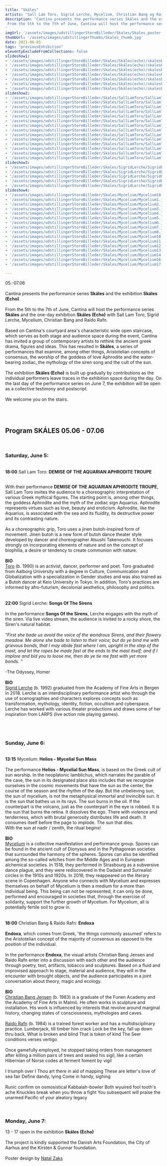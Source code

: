 ```yaml
---
title: "Skáles"
artists: 'Sall Lam Toro, Sigrid Lerche, Mycelium, Christian Bang og Raido Rafn'
description: 'Cantina presents the performance series Skáles and the exhibition Skáles (Echo).
 From the 5th to the 7th of June, Cantina will host the performance series Skáles and the one-day exhibition Skáles (Echo) with Sall Lam Toro, Sigrid Lerche, Mycelium, Christian Bang and Raido Rafn.
'
imgUrl: '/assets/images/udstillingerStoreBilleder/Skales/Skales_poster.jpg'
thumbUrl: '/assets/images/udstillingerThumbs/Skales_thumb.jpg'
date: 2021-06-05
tags: "previousExhibition"
eleventyExcludeFromCollections: false
slideshow1:
- '/assets/images/udstillingerStoreBilleder/Skales/Skáles(echo)/skalesEcho7.jpg'
- '/assets/images/udstillingerStoreBilleder/Skales/Skáles(echo)/skalesEcho6.jpg'
- '/assets/images/udstillingerStoreBilleder/Skales/Skáles(echo)/skalesEcho1.png'
- '/assets/images/udstillingerStoreBilleder/Skales/Skáles(echo)/skalesEcho2.png'
- '/assets/images/udstillingerStoreBilleder/Skales/Skáles(echo)/skalesEcho3.jpg'
- '/assets/images/udstillingerStoreBilleder/Skales/Skáles(echo)/skalesEcho5.png'
- '/assets/images/udstillingerStoreBilleder/Skales/Skáles(echo)/skalesEcho4.jpg'
slideshow2:
- '/assets/images/udstillingerStoreBilleder/Skales/SallLamToro/SallLamToro1.jpg'
- '/assets/images/udstillingerStoreBilleder/Skales/SallLamToro/SallLamToro2.jpg'
- '/assets/images/udstillingerStoreBilleder/Skales/SallLamToro/SallLamToro3.jpg'
- '/assets/images/udstillingerStoreBilleder/Skales/SallLamToro/SallLamToro4.png'
- '/assets/images/udstillingerStoreBilleder/Skales/SallLamToro/SallLamToro5.jpg'
- '/assets/images/udstillingerStoreBilleder/Skales/SallLamToro/SallLamToro6.jpg'
- '/assets/images/udstillingerStoreBilleder/Skales/SallLamToro/SallLamToro7.jpg'
- '/assets/images/udstillingerStoreBilleder/Skales/SallLamToro/SallLamToro8.jpg'
- '/assets/images/udstillingerStoreBilleder/Skales/SallLamToro/SallLamToro9.jpg'
- '/assets/images/udstillingerStoreBilleder/Skales/SallLamToro/SallLamToro10.jpg'
- '/assets/images/udstillingerStoreBilleder/Skales/SallLamToro/SallLamToro11.jpg'
- '/assets/images/udstillingerStoreBilleder/Skales/SallLamToro/SallLamToro12.jpg'
- '/assets/images/udstillingerStoreBilleder/Skales/SallLamToro/SallLamToro13.jpg'
- '/assets/images/udstillingerStoreBilleder/Skales/SallLamToro/SallLamToro14.jpg'
slideshow3:
- '/assets/images/udstillingerStoreBilleder/Skales/SigridLerche/SigridLerche5.jpg'
- '/assets/images/udstillingerStoreBilleder/Skales/SigridLerche/SigridLerche4.jpg'
- '/assets/images/udstillingerStoreBilleder/Skales/SigridLerche/SigridLerche3.jpg'
- '/assets/images/udstillingerStoreBilleder/Skales/SigridLerche/SigridLerche2.png'
- '/assets/images/udstillingerStoreBilleder/Skales/SigridLerche/SigridLerche1.png'
slideshow4:
- '/assets/images/udstillingerStoreBilleder/Skales/Mycelium/Mycelium18.jpg'
- '/assets/images/udstillingerStoreBilleder/Skales/Mycelium/Mycelium1.jpg'
- '/assets/images/udstillingerStoreBilleder/Skales/Mycelium/Mycelium2.jpg'
- '/assets/images/udstillingerStoreBilleder/Skales/Mycelium/Mycelium3.jpg'
- '/assets/images/udstillingerStoreBilleder/Skales/Mycelium/Mycelium4.jpg'
- '/assets/images/udstillingerStoreBilleder/Skales/Mycelium/Mycelium5.jpg'
- '/assets/images/udstillingerStoreBilleder/Skales/Mycelium/Mycelium6.jpg'
- '/assets/images/udstillingerStoreBilleder/Skales/Mycelium/Mycelium7.jpg'
- '/assets/images/udstillingerStoreBilleder/Skales/Mycelium/Mycelium8.jpg'
- '/assets/images/udstillingerStoreBilleder/Skales/Mycelium/Mycelium10.png'
- '/assets/images/udstillingerStoreBilleder/Skales/Mycelium/Mycelium11.jpg'
- '/assets/images/udstillingerStoreBilleder/Skales/Mycelium/Mycelium12.jpg'
- '/assets/images/udstillingerStoreBilleder/Skales/Mycelium/Mycelium13.jpg'
- '/assets/images/udstillingerStoreBilleder/Skales/Mycelium/Mycelium14.jpg'
- '/assets/images/udstillingerStoreBilleder/Skales/Mycelium/Mycelium16.png'
- '/assets/images/udstillingerStoreBilleder/Skales/Mycelium/Mycelium17.jpg'

---
```


05.-07.06
<br><br>
Cantina presents the performance series <b>Skáles</b> and the exhibition <b>Skáles (Echo)</b>.
<br><br>
From the 5th to the 7th of June, Cantina will host the performance series <b>Skáles</b> and the one-day exhibition <b>Skáles (Echo)</b> with Sall Lam Toro, Sigrid Lerche, Mycelium, Christian Bang and Raido Rafn.
<br><br> 
Based on Cantina's courtyard area's characteristic wide open staircase, which serves as both stage and audience space during the event, Cantina has invited a group of contemporary artists to rethink the ancient greek drama, figures and ideas. This has resulted in <b>Skáles</b>, a series of performances that examine, among other things, Aristotelian concepts of consensus, the worship of the goddess of love Aphrodite and the water-bearing zodiac, the mythology of the siren song and the cult of the sun.
<br><br>
The exhibition <b>Skáles (Echo)</b> is built up gradually by contributions as the individual performers leave traces in the exhibition space during the day. On the last day of the performance series on June 7, the exhibition will be open as a collective testimony and postscript.
<br><br> 
We welcome you on the stairs. 
<br><br><br><br> 
<h2>Program
<b>SKÁLES</b>  
05.06 - 07.06</h2><br>
 
<h3>Saturday, June 5:</h3><br>
<b>18:00</b> Sall Lam Toro: <b>DEMISE OF THE AQUARIAN APHRODITE TROUPE</b><br><br>
 
With their performance <b>DEMISE OF THE AQUARIAN APHRODITE TROUPE</b>, Sall Lam Toro invites the audience to a choreographic interpretation of various Greek mythical figures. The starting point is, among other things, the goddess Aphrodite and the myth of the zodiac sign Aquarius. Aphrodite represents virtues such as love, beauty and eroticism. Aphrodite, like the Aquarius, is associated with the sea and its fluidity, its destructive power and its contrasting nature.
<br><br> 
As a choreographic grip, Toro uses a jinen butoh-inspired form of movement. Jinen butoh is a new form of butoh dance theater style developed by dancer and choreographer Atsushi Takenouchi. It focuses strongly on incorporating elements of nature and on the concept of biophilia, a desire or tendency to create communion with nature.
<br><br> 
<b>BIO</b><br>
<a target="_blank" href="http://salllamtoro.com">Toro</a> (b. 1990) is an activist, dancer, performer and poet. Toro graduated from Aalborg University with a degree in Culture, Communication and Globalization with a specialization in Gender studies and was also trained as a Butoh dancer at Keio University in Tokyo. In addition, Toro's practices are  informed by afro-futurism, decolonial aesthetics, philosophy and politics.
<br><br><br>
<b>22:00</b> Sigrid Lerche: <b>Songs Of The Sirens</b>
<br><br> 
In the performance <b>Songs Of the Sirens</b>, Lerche engages with the myth of the siren. Via live video stream, the audience is invited to a rocky shore, the Siren's natural habitat.
<br><br> 
<i>"First she bade us avoid the voice of the wondrous Sirens, and their flowery meadow. Me alone she bade to listen to their voice; but do ye bind me with grievous bonds, that I may abide fast where I am, upright in the step of the mast, and let the ropes be made fast at the ends to the mast itself; and if I implore and bid you to loose me, then do ye tie me fast with yet more bonds. "</i>
<br><br>-The Odyssey, Homer
<br><br> 
<b>BIO</b><br>
<a target="_blank" href="https://www.instagram.com/sidisis_/">Sigrid Lerche</a> (b. 1992) graduated from the Academy of Fine Arts in Bergen in 2018. Lerche is an interdisciplinary performance artist who through the use of scenographies and characters explores concepts such as transformation, mythology, identity, fiction, occultism and cyberspace. Lerche has worked with various theater productions and draws some of her inspiration from LARPS (live action role playing games). 
<br><br><br><br>
<h3>Sunday, June 6:</h3><br>
<b>13:15</b> Mycelium: <b>Helios - Mycelial Sun Mass</b>
<br><br> 
The performance <b>Helios - Mycelial Sun Mass</b>, is based on the Greek cult of sun worship. In the neoplatonic lamblichus, which narrates the parable of the cave, the sun in its designated place also includes that we recognize ourselves in the cosmic movements that have the sun as the center, the course of the season and the rhythm of the day. But the unbelieving sun, the sun of mycelium, is not the metaphysical immortal and invincible sun. It is the sun that bathes us in its rays. The sun burns in the oil. If the counterpart is the volcano, just as the counterpart in the eye is robbed. It is the sun that burns the retina. It dissolves the ego. There with violence and tenderness, which with brutal generosity distributes life and death. It consumes itself before the page to implode. The sun that dies.<br>
With the sun at nadir / zenith, the ritual begins!
<br><br> 
<b>BIO</b><br>
<a target="_blank" href="http://www.mycelium.zone">Mycelium</a> is a collective manifestation and performance group. Spores can be found in the ancient cult of Dionysus and in the Pythagorean societies that surrounded the harmony of the spheres. Spores can also be identified among the so-called witches from the Middle Ages and in European alchemical societies. In 1518, they performed in Strasbourg as a subversive dance plague, and they were rediscovered in the Dadaist and Surrealist circles in the 1910s and 1920s. In 2016, they reappeared on the literary scene in Copenhagen.
Anyone who connects with Mycelium and expresses themselves on behalf of Mycelium is then a medium for a more than individual being. This being can not be represented, it can only be done, performed and encouraged in societies that, through the exercise of solidarity, support the further growth of Mycelium. For Mycelium, all is potentially fertile soil to grow in.
<br><br><br>
<b>18:00</b> Christian Bang & Raido Rafn: <b>Endoxa</b>
<br><br>
<b>Endoxa</b>, which comes from Greek, 'the things commonly assumed' refers to the Aristotelian concept of the majority of consensus as opposed to the position of the individual.
<br><br> 
In the performance <b>Endoxa</b>, the visual artists Christian Bang Jensen and Raido Rafn enter into a discussion with each other and the audience through poetry, text, artifacts, tobacco and sculptures. Based on a fluid and improvised approach to stage, material and audience, they will in the encounter with brought objects, and the audience participates in a joint conversation about theory, magic and ecology.
<br><br> 
<b>BIO</b><br>
<a target="_blank" href="http://www.christianbangjensen.dk">Christian Bang Jensen</a> (b. 1983) is a graduate of the Funen Academy and the Academy of Fine Arts in Malmö. He often works in sculpture and installation. His work is influenced by interests that revolve around marginal history, changing states of consciousness, mythologies and caves.
<br><br>
<a target="_blank" href="https://www.instagram.com/art_others/">Raido Rafn</a> (b. 1984) is a trained forest worker and has a multidisciplinary practice.
Lumberjack, till timber him crack 
Lock be the key, fall up down thru back.
What is broken and blind
That is token of kind
The Seer conditions verses vertigo
<br><br> 
Once gamefully employed, he stopped taking orders from management after killing a million pairs of trees and sealed his sigil, like a certain Hibernian of Norse codes at ferment foment by vigil
<br><br> 
I triumph over I
Thou art there in aid of mapping
These are letter's love of sea fair 
Define dandy, lying
Come in handy, sighing
<br><br> 
Runic confirm on osmosistical Kabbalah-bowler
Both wyuired fool tooth's ache
Knuckles break when you throw a fight
You subsequent will praise the unarmed Pacific of your aleatory legacy
<br><br><br>  

 
<h3>Monday, June 7:</h3>
13 - 17 open in the exhibition <b>Skáles (Echo)</b>
<br></br>
The project is kindly supported the Danish Arts Foundation, the City of Aarhus and the Kirsten & Gunnar foundation.
<br><br>Poster design by <a target="_blank" href="http://natalzaks.com">Natal Zaks</a>
